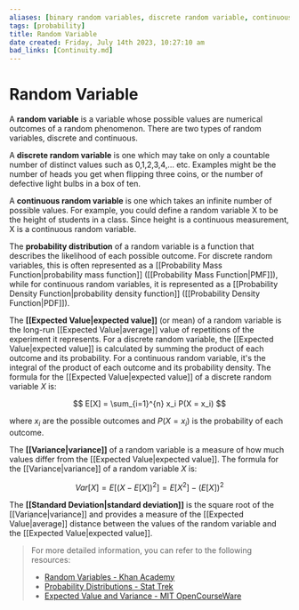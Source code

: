 ```yaml
---
aliases: [binary random variables, discrete random variable, continuous random variable]
tags: [probability]
title: Random Variable
date created: Friday, July 14th 2023, 10:27:10 am
bad_links: [Continuity.md]
---
```

# Random Variable

A **random variable** is a variable whose possible values are numerical outcomes of a random phenomenon. There are two types of random variables, discrete and continuous.

A **discrete random variable** is one which may take on only a countable number of distinct values such as 0,1,2,3,4,… etc. Examples might be the number of heads you get when flipping three coins, or the number of defective light bulbs in a box of ten.

A **continuous random variable** is one which takes an infinite number of possible values. For example, you could define a random variable X to be the height of students in a class. Since height is a continuous measurement, X is a continuous random variable.

The **probability distribution** of a random variable is a function that describes the likelihood of each possible outcome. For discrete random variables, this is often represented as a [[Probability Mass Function|probability mass function]] ([[Probability Mass Function|PMF]]), while for continuous random variables, it is represented as a [[Probability Density Function|probability density function]] ([[Probability Density Function|PDF]]).

The **[[Expected Value|expected value]]** (or mean) of a random variable is the long-run [[Expected Value|average]] value of repetitions of the experiment it represents. For a discrete random variable, the [[Expected Value|expected value]] is calculated by summing the product of each outcome and its probability. For a continuous random variable, it's the integral of the product of each outcome and its probability density. The formula for the [[Expected Value|expected value]] of a discrete random variable $X$ is:

$$
E[X] = \sum_{i=1}^{n} x_i P(X = x_i)
$$

where $x_i$ are the possible outcomes and $P(X = x_i)$ is the probability of each outcome.

The **[[Variance|variance]]** of a random variable is a measure of how much values differ from the [[Expected Value|expected value]]. The formula for the [[Variance|variance]] of a random variable $X$ is:

$$
Var[X] = E[(X - E[X])^2] = E[X^2] - (E[X])^2
$$

The **[[Standard Deviation|standard deviation]]** is the square root of the [[Variance|variance]] and provides a measure of the [[Expected Value|average]] distance between the values of the random variable and the [[Expected Value|expected value]].

> For more detailed information, you can refer to the following resources:
> - [Random Variables - Khan Academy](https://www.google.com/search?q=Random+Variables+-+Khan+Academy)
> - [Probability Distributions - Stat Trek](https://www.google.com/search?q=Probability+Distributions+-+Stat+Trek)
> - [Expected Value and Variance - MIT OpenCourseWare](https://www.google.com/search?q=Expected+Value+and+Variance+-+MIT+OpenCourseWare)